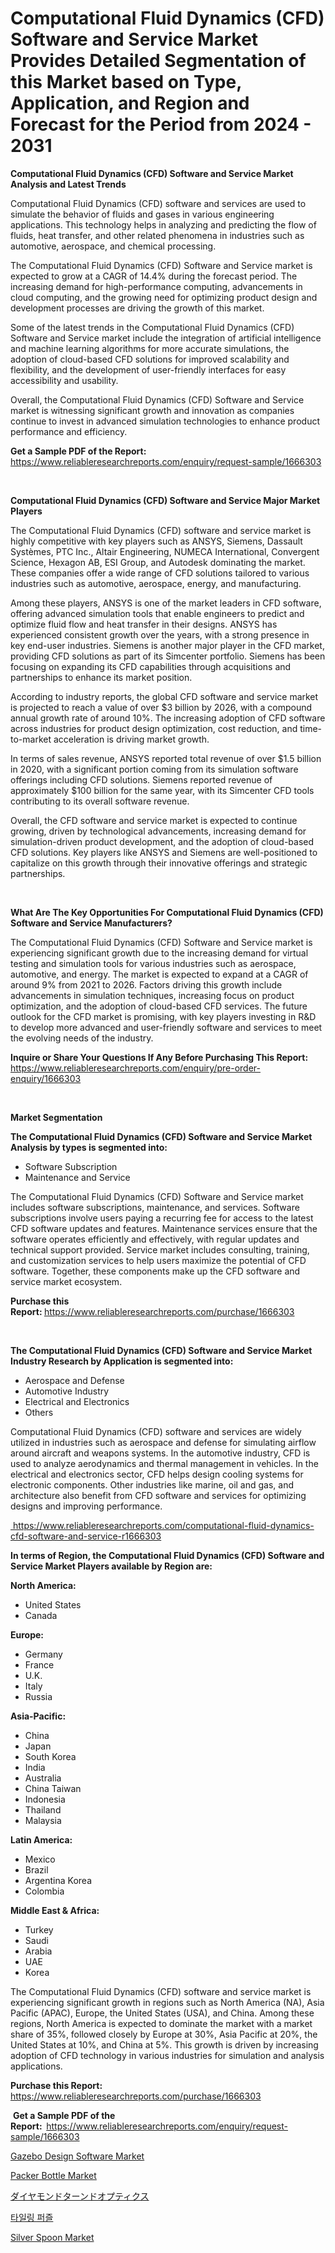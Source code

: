 <p><h1>Computational Fluid Dynamics (CFD) Software and Service Market Provides Detailed Segmentation of this Market based on Type, Application, and Region and Forecast for the Period from 2024 - 2031</h1></p><p><strong>Computational Fluid Dynamics (CFD) Software and Service Market Analysis and Latest Trends</strong></p>
<p><p>Computational Fluid Dynamics (CFD) software and services are used to simulate the behavior of fluids and gases in various engineering applications. This technology helps in analyzing and predicting the flow of fluids, heat transfer, and other related phenomena in industries such as automotive, aerospace, and chemical processing.</p><p>The Computational Fluid Dynamics (CFD) Software and Service market is expected to grow at a CAGR of 14.4% during the forecast period. The increasing demand for high-performance computing, advancements in cloud computing, and the growing need for optimizing product design and development processes are driving the growth of this market.</p><p>Some of the latest trends in the Computational Fluid Dynamics (CFD) Software and Service market include the integration of artificial intelligence and machine learning algorithms for more accurate simulations, the adoption of cloud-based CFD solutions for improved scalability and flexibility, and the development of user-friendly interfaces for easy accessibility and usability.</p><p>Overall, the Computational Fluid Dynamics (CFD) Software and Service market is witnessing significant growth and innovation as companies continue to invest in advanced simulation technologies to enhance product performance and efficiency.</p></p>
<p><strong>Get a Sample PDF of the Report:&nbsp;</strong> <a href="https://www.reliableresearchreports.com/enquiry/request-sample/1666303">https://www.reliableresearchreports.com/enquiry/request-sample/1666303</a></p>
<p>&nbsp;</p>
<p><strong>Computational Fluid Dynamics (CFD) Software and Service Major Market Players</strong></p>
<p><p>The Computational Fluid Dynamics (CFD) software and service market is highly competitive with key players such as ANSYS, Siemens, Dassault Systèmes, PTC Inc., Altair Engineering, NUMECA International, Convergent Science, Hexagon AB, ESI Group, and Autodesk dominating the market. These companies offer a wide range of CFD solutions tailored to various industries such as automotive, aerospace, energy, and manufacturing.</p><p>Among these players, ANSYS is one of the market leaders in CFD software, offering advanced simulation tools that enable engineers to predict and optimize fluid flow and heat transfer in their designs. ANSYS has experienced consistent growth over the years, with a strong presence in key end-user industries. Siemens is another major player in the CFD market, providing CFD solutions as part of its Simcenter portfolio. Siemens has been focusing on expanding its CFD capabilities through acquisitions and partnerships to enhance its market position.</p><p>According to industry reports, the global CFD software and service market is projected to reach a value of over $3 billion by 2026, with a compound annual growth rate of around 10%. The increasing adoption of CFD software across industries for product design optimization, cost reduction, and time-to-market acceleration is driving market growth.</p><p>In terms of sales revenue, ANSYS reported total revenue of over $1.5 billion in 2020, with a significant portion coming from its simulation software offerings including CFD solutions. Siemens reported revenue of approximately $100 billion for the same year, with its Simcenter CFD tools contributing to its overall software revenue.</p><p>Overall, the CFD software and service market is expected to continue growing, driven by technological advancements, increasing demand for simulation-driven product development, and the adoption of cloud-based CFD solutions. Key players like ANSYS and Siemens are well-positioned to capitalize on this growth through their innovative offerings and strategic partnerships.</p></p>
<p>&nbsp;</p>
<p><strong>What Are The Key Opportunities For Computational Fluid Dynamics (CFD) Software and Service Manufacturers?</strong></p>
<p><p>The Computational Fluid Dynamics (CFD) Software and Service market is experiencing significant growth due to the increasing demand for virtual testing and simulation tools for various industries such as aerospace, automotive, and energy. The market is expected to expand at a CAGR of around 9% from 2021 to 2026. Factors driving this growth include advancements in simulation techniques, increasing focus on product optimization, and the adoption of cloud-based CFD services. The future outlook for the CFD market is promising, with key players investing in R&D to develop more advanced and user-friendly software and services to meet the evolving needs of the industry.</p></p>
<p><strong>Inquire or Share Your Questions If Any Before Purchasing This Report:</strong> <a href="https://www.reliableresearchreports.com/enquiry/pre-order-enquiry/1666303">https://www.reliableresearchreports.com/enquiry/pre-order-enquiry/1666303</a></p>
<p>&nbsp;</p>
<p><strong>Market Segmentation</strong></p>
<p><strong>The Computational Fluid Dynamics (CFD) Software and Service Market Analysis by types is segmented into:</strong></p>
<p><ul><li>Software Subscription</li><li>Maintenance and Service</li></ul></p>
<p><p>The Computational Fluid Dynamics (CFD) Software and Service market includes software subscriptions, maintenance, and services. Software subscriptions involve users paying a recurring fee for access to the latest CFD software updates and features. Maintenance services ensure that the software operates efficiently and effectively, with regular updates and technical support provided. Service market includes consulting, training, and customization services to help users maximize the potential of CFD software. Together, these components make up the CFD software and service market ecosystem.</p></p>
<p><strong>Purchase this Report:&nbsp;</strong><a href="https://www.reliableresearchreports.com/purchase/1666303">https://www.reliableresearchreports.com/purchase/1666303</a></p>
<p>&nbsp;</p>
<p><strong>The Computational Fluid Dynamics (CFD) Software and Service Market Industry Research by Application is segmented into:</strong></p>
<p><ul><li>Aerospace and Defense</li><li>Automotive Industry</li><li>Electrical and Electronics</li><li>Others</li></ul></p>
<p><p>Computational Fluid Dynamics (CFD) software and services are widely utilized in industries such as aerospace and defense for simulating airflow around aircraft and weapons systems. In the automotive industry, CFD is used to analyze aerodynamics and thermal management in vehicles. In the electrical and electronics sector, CFD helps design cooling systems for electronic components. Other industries like marine, oil and gas, and architecture also benefit from CFD software and services for optimizing designs and improving performance.</p></p>
<p><a href="https://www.reliableresearchreports.com/computational-fluid-dynamics-cfd-software-and-service-r1666303">&nbsp;https://www.reliableresearchreports.com/computational-fluid-dynamics-cfd-software-and-service-r1666303</a></p>
<p><strong>In terms of Region, the Computational Fluid Dynamics (CFD) Software and Service Market Players available by Region are:</strong></p>
<p>
    <p> <strong> North America: </strong>
        <ul>
            <li>United States</li>
            <li>Canada</li>
        </ul>
        </p> 
    <p> <strong> Europe: </strong>
        <ul>
            <li>Germany</li>
            <li>France</li>
            <li>U.K.</li>
            <li>Italy</li>
            <li>Russia</li>
        </ul>
        </p> 
    <p> <strong> Asia-Pacific: </strong>
        <ul>
            <li>China</li>
            <li>Japan</li>
            <li>South Korea</li>
            <li>India</li>
            <li>Australia</li>
            <li>China Taiwan</li>
            <li>Indonesia</li>
            <li>Thailand</li>
            <li>Malaysia</li>
        </ul>
        </p> 
    <p> <strong> Latin America: </strong>
        <ul>
            <li>Mexico</li>
            <li>Brazil</li>
            <li>Argentina Korea</li>
            <li>Colombia</li>
        </ul>
        </p> 
    <p> <strong> Middle East & Africa: </strong>
        <ul>
            <li>Turkey</li>
            <li>Saudi</li>
            <li>Arabia</li>
            <li>UAE</li>
            <li>Korea</li>
        </ul>
    </p>
    </p>
<p><p>The Computational Fluid Dynamics (CFD) software and service market is experiencing significant growth in regions such as North America (NA), Asia Pacific (APAC), Europe, the United States (USA), and China. Among these regions, North America is expected to dominate the market with a market share of 35%, followed closely by Europe at 30%, Asia Pacific at 20%, the United States at 10%, and China at 5%. This growth is driven by increasing adoption of CFD technology in various industries for simulation and analysis applications.</p></p>
<p><strong>Purchase this Report: </strong><a href="https://www.reliableresearchreports.com/purchase/1666303">https://www.reliableresearchreports.com/purchase/1666303</a></p>
<p>&nbsp;<strong>Get a Sample PDF of the Report:&nbsp;&nbsp;</strong><a href="https://www.reliableresearchreports.com/enquiry/request-sample/1666303">https://www.reliableresearchreports.com/enquiry/request-sample/1666303</a></p>
<p><strong></strong></p>
<p><p><a href="https://www.linkedin.com/pulse/analyzing-gazebo-design-software-market-global-industry-perspective-uljbe?trackingId=X%2FTP1NeOsgdzcwn914D2eA%3D%3D">Gazebo Design Software Market</a></p><p><a href="https://www.linkedin.com/pulse/packer-bottle-market-size-examines-its-scope-primary-focus-msmde?trackingId=%2BVODrjDItiF1aqtKBTQKvA%3D%3D">Packer Bottle Market</a></p><p><a href="https://github.com/one-cool-chick/Market-Research-Report-List-1/blob/main/410508061919.md">ダイヤモンドターンドオプティクス</a></p><p><a href="https://github.com/brendon65677/Market-Research-Report-List-1/blob/main/651240261304.md">타일링 퍼즐</a></p><p><a href="https://issuu.com/reportprime-2/docs/silver-spoon-market-size-2030.pptx">Silver Spoon Market</a></p></p>
